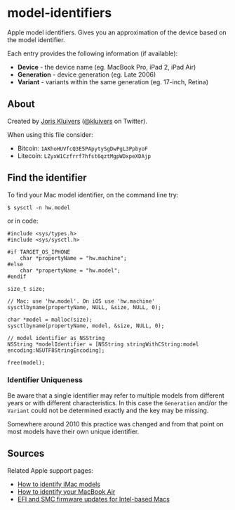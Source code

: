 model-identifiers
=================

Apple model identifiers. Gives you an approximation of the device based on the model identifier.

Each entry provides the following information (if available):

 - **Device** - the device name (eg. MacBook Pro, iPad 2, iPad Air)
 - **Generation** - device generation (eg. Late 2006)
 - **Variant** - variants within the same generation (eg. 17-inch, Retina)

## About

Created by [Joris Kluivers](http://joris.kluivers.nl) ([@kluivers](http://twitter.com/kluivers) on Twitter).

When using this file consider:

 - Bitcoin: `1AKhoHUVfcQ3E5PApytySgDwPgL3PpbyoF`
 - Litecoin: `LZyxW1Czfrrf7hfst6qztMgpWDxpeXDAjp`
 
 
## Find the identifier

To find your Mac model identifier, on the command line try:

    $ sysctl -n hw.model

or in code:

    #include <sys/types.h>
	#include <sys/sysctl.h>
    
    #if TARGET_OS_IPHONE
		char *propertyName = "hw.machine";
	#else
		char *propertyName = "hw.model";
	#endif
    
    size_t size;
    
    // Mac: use 'hw.model'. On iOS use 'hw.machine'
	sysctlbyname(propertyName, NULL, &size, NULL, 0);
	
	char *model = malloc(size);
	sysctlbyname(propertyName, model, &size, NULL, 0);
	
	// model identifier as NSString
	NSString *modelIdentifier = [NSString stringWithCString:model encoding:NSUTF8StringEncoding];
	
	free(model);
	


### Identifier Uniqueness
Be aware that a single identifier may refer to multiple models from different years or with different characteristics. In this case the `Generation` and/or the `Variant` could not be determined exactly and the key may be missing.

Somewhere around 2010 this practice was changed and from that point on most models have their own unique identifier. 

 
## Sources
 
Related Apple support pages:

- [How to identify iMac models](http://support.apple.com/kb/ht1758)
- [How to identify your MacBook Air](http://support.apple.com/kb/HT3255)
- [EFI and SMC firmware updates for Intel-based Macs](http://support.apple.com/kb/ht1237)
